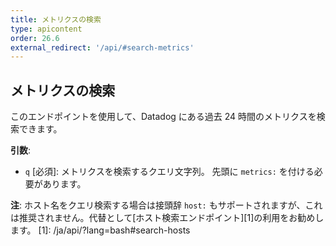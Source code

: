 ```yaml
---
title: メトリクスの検索
type: apicontent
order: 26.6
external_redirect: '/api/#search-metrics'
---
```

## メトリクスの検索

このエンドポイントを使用して、Datadog にある過去 24 時間のメトリクスを検索できます。

**引数**:

* `q` [必須]:
  メトリクスを検索するクエリ文字列。
  先頭に `metrics:` を付ける必要があります。

**注**: ホスト名をクエリ検索する場合は接頭辞 `host:` もサポートされますが、これは推奨されません。代替として[ホスト検索エンドポイント][1]の利用をお勧めします。
[1]: /ja/api/?lang=bash#search-hosts
